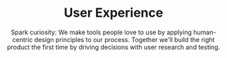 ---
title: User Experience
subtitle: Spark curiosity&#58; We make tools people love to use by applying human-centric design principles to our process. Together we'll build the right product the first time by driving decisions with user research and testing.
description: We develop solutions to problems by involving the human perspective in all steps of the problem-solving process.<br><br> <b>Tools we use&#58;</b> personas, user journeys, ecosystem maps, competitive audits, stakeholder interviews, storyboards, user flows, content audits, heuristic analysis, sitemaps, usability testing
featured_image: ux-01.png
accent_color: '#EF8121'
gallery_images:
  - ux-01.png
  - ux-02.png
  - ux-03.png
---